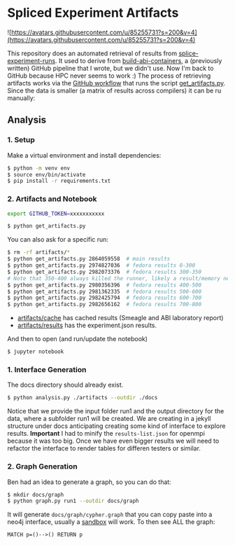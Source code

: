 # Spliced Experiment Artifacts

![https://avatars.githubusercontent.com/u/85255731?s=200&v=4](https://avatars.githubusercontent.com/u/85255731?s=200&v=4)

This repository does an automated retrieval of results from [splice-experiment-runs](https://github.com/buildsi/splice-experiment-runs). It used to derive from [build-abi-containers](https://github.com/builsi/build-abi-containers), a (previously written) GitHub pipeline that I wrote, but we didn't use.
Now I'm back to GitHub because HPC never seems to work :) The process of retrieving artifacts works via the [GitHub workflow](.github/workflows/artifacts.yml) that runs the script [get_artifacts.py](get_artifacts.py). Since the data is smaller (a matrix of results across compilers) it can be ru manually:

## Analysis

### 1. Setup

Make a virtual environment and install dependencies:

```bash
$ python -m venv env
$ source env/bin/activate
$ pip install -r requirements.txt
```

### 2. Artifacts and Notebook

```bash
export GITHUB_TOKEN=xxxxxxxxxxx
```
```bash
$ python get_artifacts.py
```

You can also ask for a specific run:

```bash
$ rm -rf artifacts/*
$ python get_artifacts.py 2864059558  # main results
$ python get_artifacts.py 2974827036  # fedora results 0-300
$ python get_artifacts.py 2982073376  # fedora results 300-350
# Note that 350-400 always killed the runner, likely a result/memory need too large?
$ python get_artifacts.py 2980356396  # fedora results 400-500
$ python get_artifacts.py 2981362335  # fedora results 500-600
$ python get_artifacts.py 2982425794  # fedora results 600-700
$ python get_artifacts.py 2982656162  # fedora results 700-800
```

 - [artifacts/cache](artifacts/cache) has cached results (Smeagle and ABI laboratory report)
 - [artifacts/results](artifacts/results) has the experiment.json results.

And then to open (and run/update the notebook)

```bash
$ jupyter notebook
```

### 1. Interface Generation

The docs directory should already exist.

```bash
$ python analysis.py ./artifacts --outdir ./docs
```

Notice that we provide the input folder run1 and the output directory for the data,
where a subfolder run1 will be created. We are creating in a jekyll structure under docs
anticipating creating some kind of interface to explore results. **Important** I had to minify
the `results-list.json` for openmpi because it was too big. Once we have even bigger results
we will need to refactor the interface to render tables for differen testers or similar.

### 2. Graph Generation

Ben had an idea to generate a graph, so you can do that:

```bash
$ mkdir docs/graph
$ python graph.py run1 --outdir docs/graph
```

It will generate `docs/graph/cypher.graph` that you can copy paste into a neo4j interface,
usually a [sandbox](https://neo4j.com/sandbox/) will work. To then see ALL the graph:

```cypher
MATCH p=()-->() RETURN p
```

